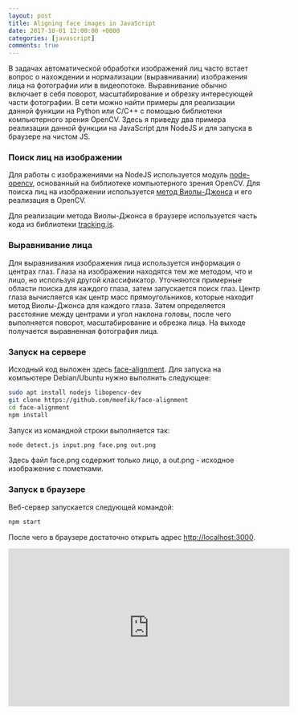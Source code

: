 ```yaml
---
layout: post
title: Aligning face images in JavaScript
date: 2017-10-01 12:00:00 +0000
categories: [javascript]
comments: true
---
```


В задачах автоматической обработки изображений лиц часто встает вопрос о нахождении и нормализации (выравнивании) изображения лица на фотографии или в видеопотоке. Выравнивание обычно включает в себя поворот, масштабирование и обрезку интересующей части фотографии. В сети можно найти примеры для реализации данной функции на Python или C/C++ с помощью библиотеки компьютерного зрения OpenCV. Здесь я приведу два примера реализации данной функции на JavaScript для NodeJS и для запуска в браузере на чистом JS.

<!--more-->

### Поиск лиц на изображении

Для работы с изображениями на NodeJS используется модуль [node-opencv](https://github.com/peterbraden/node-opencv), основанный на библиотеке компьютерного зрения OpenCV. Для поиска лиц на изображении используется [метод Виолы-Джонса](https://en.wikipedia.org/wiki/Viola%E2%80%93Jones_object_detection_framework) и его реализация в OpenCV.

Для реализации метода Виолы-Джонса в браузере используется часть кода из библиотеки [tracking.js](https://github.com/eduardolundgren/tracking.js/).

### Выравнивание лица

Для выравнивания изображения лица используется информация о центрах глаз. Глаза на изображении находятся тем же методом, что и лицо, но используя другой классификатор. Уточняются примерные области поиска для каждого глаза, затем запускается поиск глаз. Центр глаза вычисляется как центр масс прямоугольников, которые находит метод Виолы-Джонса для каждого глаза. Затем определяется расстояние между центрами и угол наклона головы, после чего выполняется поворот, масштабирование и обрезка лица. На выходе получается выравненная фотография лица.

### Запуск на сервере

Исходный код выложен здесь [face-alignment](https://github.com/meefik/face-alignment). Для запуска на компьютере Debian/Ubuntu нужно выполнить следующее:
```sh
sudo apt install nodejs libopencv-dev
git clone https://github.com/meefik/face-alignment
cd face-alignment
npm install
```

Запуск из командной строки выполняется так:
```sh
node detect.js input.png face.png out.png
```
Здесь файл face.png содержит только лицо, а out.png - исходное изображение с пометками.

### Запуск в браузере

Веб-сервер запускается следующей командой:
```sh
npm start
```

После чего в браузере достаточно открыть адрес [http://localhost:3000](http://localhost:3000).

<iframe width="560" height="315" src="https://www.youtube.com/embed/UtkOd42F5-E" frameborder="0" allow="accelerometer; autoplay; encrypted-media; gyroscope; picture-in-picture" allowfullscreen></iframe>

